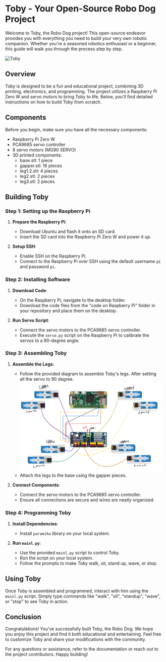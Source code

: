 # Toby - Your Open-Source Robo Dog Project

Welcome to Toby, the Robo Dog project! This open-source endeavor provides you with everything you need to build your very own robotic companion. Whether you're a seasoned robotics enthusiast or a beginner, this guide will walk you through the process step by step.

![Toby](https://i.pinimg.com/originals/70/98/9e/70989ecb0258f566b9af13e876cf7dce.gif)

## Overview

Toby is designed to be a fun and educational project, combining 3D printing, electronics, and programming. The project utilizes a Raspberry Pi Zero W and servo motors to bring Toby to life. Below, you'll find detailed instructions on how to build Toby from scratch.

## Components

Before you begin, make sure you have all the necessary components:

- Raspberry Pi Zero W
- PCA9685 servo controller
- 8 servo motors (MG90 SERVO)
- 3D printed components:
  - base.stl: 1 piece
  - gapper.stl: 16 pieces
  - leg1.2.stl: 4 pieces
  - leg2.stl: 2 pieces
  - leg3.stl: 2 pieces

## Building Toby

### Step 1: Setting up the Raspberry Pi

1. **Prepare the Raspberry Pi**: 
   - Download Ubuntu and flash it onto an SD card.
   - Insert the SD card into the Raspberry Pi Zero W and power it up.

2. **Setup SSH**:
   - Enable SSH on the Raspberry Pi.
   - Connect to the Raspberry Pi over SSH using the default username `pi` and password `pi`.

### Step 2: Installing Software

1. **Download Code**:
   - On the Raspberry Pi, navigate to the desktop folder.
   - Download the code files from the "code on Raspberry Pi" folder in your repository and place them on the desktop.

2. **Run Servo Script**:
   - Connect the servo motors to the PCA9685 servo controller.
   - Execute the `servo.py` script on the Raspberry Pi to calibrate the servos to a 90-degree angle.

### Step 3: Assembling Toby

1. **Assemble the Legs**:
   - Follow the provided diagram to assemble Toby's legs. After setting all the servo to 90 degree.
   ![Toby Legs Assembly Diagram](Diagram.jpeg)
   - Attach the legs to the base using the gapper pieces.

2. **Connect Components**:
   - Connect the servo motors to the PCA9685 servo controller.
   - Ensure all connections are secure and wires are neatly organized.

### Step 4: Programming Toby

1. **Install Dependencies**:
   - Install `paramiko` library on your local system.

2. **Run `mainl.py`**:
   - Use the provided `mainl.py` script to control Toby.
   - Run the script on your local system.
   - Follow the prompts to make Toby walk, sit, stand up, wave, or stop.

## Using Toby

Once Toby is assembled and programmed, interact with him using the `mainl.py` script. Simply type commands like "walk", "sit", "standup", "wave", or "stop" to see Toby in action.

## Conclusion

Congratulations! You've successfully built Toby, the Robo Dog. We hope you enjoy this project and find it both educational and entertaining. Feel free to customize Toby and share your modifications with the community.

For any questions or assistance, refer to the documentation or reach out to the project contributors. Happy building!
